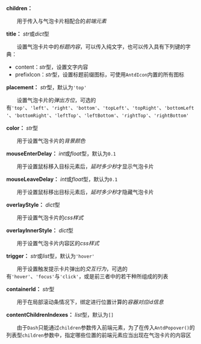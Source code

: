 **children：**

　　用于传入与气泡卡片相配合的*前端元素*

**title：** *str*或*dict*型

　　设置气泡卡片中的*标题内容*，可以传入纯文字，也可以传入具有下列键的字典：

- content：*str*型，设置文字内容
- prefixIcon：*str*型，设置标题前缀图标，可使用`AntdIcon`内置的所有图标

**placement：** *str*型，默认为`'top'`

　　设置气泡卡片的*弹出方位*，可选的有`'top'`、`'left'`、`'right'`、`'bottom'`、`'topLeft'`、`'topRight'`、`'bottomLeft'`、`'bottomRight'`、`'leftTop'`、`'leftBottom'`、`'rightTop'`、`'rightBottom'`

**color：** *str*型

　　用于设置气泡卡片的*背景颜色*

**mouseEnterDelay：** *int*或*float*型，默认为`0.1`

　　用于设置鼠标移入目标元素后，*延时多少秒*才显示气泡卡片

**mouseLeaveDelay：** *int*或*float*型，默认为`0.1`

　　用于设置鼠标移出目标元素后，*延时多少秒*才隐藏气泡卡片

**overlayStyle：** *dict*型

　　用于设置气泡卡片的*css样式*

**overlayInnerStyle：** *dict*型

　　用于设置气泡卡片内容区的*css样式*

**trigger：** *str*或*list*型，默认为`'hover'`

　　用于设置触发提示卡片弹出的*交互行为*，可选的有`'hover'`、`'focus'`与`'click'`，或是前三者中的若干种所组成的列表

**containerId：** *str*型

　　用于在局部滚动条情况下，绑定进行位置计算的*容器对应id信息*

**contentChildrenIndexes：** *list*型，默认为`[]`

　　由于`Dash`只能通过`children`参数传入前端元素，为了在传入`AntdPopover()`的列表型`children`参数中，指定哪些位置的前端元素应当出现在气泡卡片的内容区